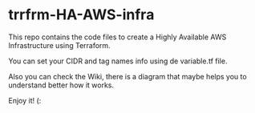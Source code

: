 # trrfrm-HA-AWS-infra
This repo contains the code files to create a Highly Available AWS Infrastructure using Terraform.

You can set your CIDR and tag names info using de variable.tf file.

Also you can check the Wiki, there is a diagram that maybe helps you to understand better how it works.

Enjoy it! (:
